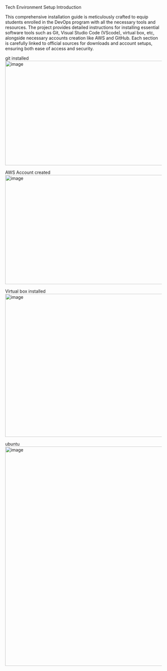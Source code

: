 Tech Environment Setup
Introduction

This comprehensive installation guide is meticulously crafted to equip students enrolled in the DevOps program with all the necessary tools and resources. The project provides detailed instructions for installing essential software tools such as Git, Visual Studio Code (VScode), virtual box, etc, alongside necessary accounts creation like AWS and GitHub. Each section is carefully linked to official sources for downloads and account setups, ensuring both ease of access and security.

git installed
<img width="601" height="336" alt="image" src="https://github.com/user-attachments/assets/e64ac4b5-7cb2-463f-9020-5904149ee8cd" />

AWS Account created
<img width="1011" height="351" alt="image" src="https://github.com/user-attachments/assets/2c2e2fe0-f6a6-4b9b-b985-2f72fd5d3dc7" />

Virtual box installed
<img width="703" height="460" alt="image" src="https://github.com/user-attachments/assets/b98a162d-89e7-4e73-8956-80b954474f57" />

ubuntu
<img width="1358" height="705" alt="image" src="https://github.com/user-attachments/assets/763419d8-c6dc-4fad-af19-27726f9b289c" />

